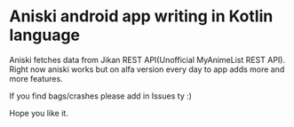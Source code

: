 # Aniski android app writing in Kotlin language

Aniski fetches data from Jikan REST API(Unofficial MyAnimeList REST API).
Right now aniski works but on alfa version every day to app adds more and more features. 

If you find bags/crashes please add in Issues ty :)

Hope you like it.
